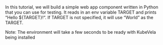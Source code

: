 In this tutorial, we will build a simple web app component written in Python that you can use for testing. It reads in an env variable TARGET and prints “Hello ${TARGET}!“. If TARGET is not specified, it will use “World” as the TARGET.

Note: The environment will take a few seconds to be ready with KubeVela being installed